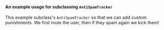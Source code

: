 #### An example usage for subclassing `AntiSpamTracker`

This example subclass's `AntiSpamTracker` so that we can add
custom punishments. We first mute the user, then if 
they spam again we kick them!